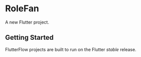 # RoleFan

A new Flutter project.

## Getting Started

FlutterFlow projects are built to run on the Flutter _stable_ release.
